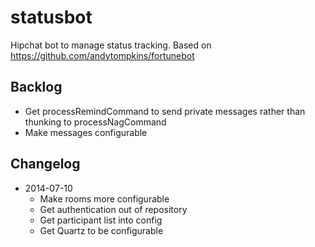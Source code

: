 statusbot
=========

Hipchat bot to manage status tracking.  Based on https://github.com/andytompkins/fortunebot

Backlog
-------

* Get processRemindCommand to send private messages rather than thunking to processNagCommand
* Make messages configurable

Changelog
---------

* 2014-07-10 
  - Make rooms more configurable
  - Get authentication out of repository
  - Get participant list into config
  - Get Quartz to be configurable
